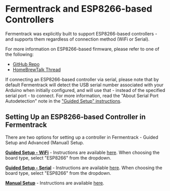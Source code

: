 # Fermentrack and ESP8266-based Controllers

Fermentrack was explicitly built to support ESP8266-based controllers - and supports them regardless of connection method (WiFi or Serial). 

For more information on ESP8266-based firmware, please refer to one of the following:

* [GitHub Repo](https://github.com/thorrak/brewpi-esp8266)
* [HomeBrewTalk Thread](http://www.homebrewtalk.com/showthread.php?t=586476)


If connecting an ESP8266-based controller via serial, please note that by default Fermentrack will detect the USB serial number associated with your Arduino when initially configured, and will use that - instead of the specified serial port - to connect. For more information, read the "About Serial Port Autodetection" note in the ["Guided Setup" instructions](../config/Serial%20Controller%20Setup.md).


## Setting Up an ESP8266-based Controller in Fermentrack

There are two options for setting up a controller in Fermentrack - Guided Setup and Advanced (Manual) Setup.

[**Guided Setup - WiFi**](../config/WiFi%20Controller%20Setup.md) - Instructions are available [here](../config/WiFi%20Controller%20Setup.md). When choosing the board type, select "ESP8266" from the dropdown.

[**Guided Setup - Serial**](../config/Serial%20Controller%20Setup.md) - Instructions are available [here](../config/Serial%20Controller%20Setup.md). When choosing the board type, select "ESP8266" from the dropdown.

[**Manual Setup**](../config/Advanced%20Controller%20Setup.md) - Instructions are available [here](../config/Advanced%20Controller%20Setup.md).
